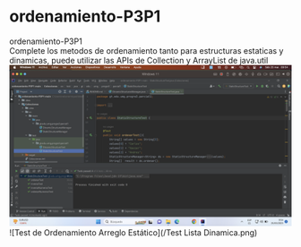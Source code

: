 # ordenamiento-P3P1
ordenamiento-P3P1
</br>
Complete los metodos de ordenamiento tanto para estructuras estaticas y dinamicas, puede utilizar las APIs de Collection y ArrayList de java.util
![Test de Ordenamiento Arreglo Estático](https://github.com/nEnriquezP/ordenamiento-P3P1-main/blob/master/Test%20Arreglo%20Estatico.png)
![Test de Ordenamiento Arreglo Estático](/Test Lista Dinamica.png)
